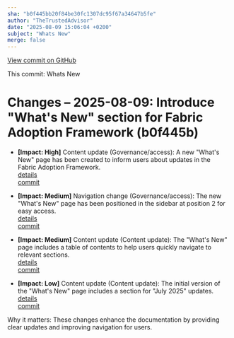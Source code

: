 ```yaml
---
sha: "b0f445bb20f84be30fc1307dc95f67a34647b5fe"
author: "TheTrustedAdvisor"
date: "2025-08-09 15:06:04 +0200"
subject: "Whats New"
merge: false
---
```


[View commit on GitHub](https://github.com/TheTrustedAdvisor/FabricAdoptionFramework/commit/b0f445bb20f84be30fc1307dc95f67a34647b5fe)

This commit: Whats New

# Changes – 2025-08-09: Introduce "What's New" section for Fabric Adoption Framework (b0f445b)

- **[Impact: High]** Content update (Governance/access): A new "What's New" page has been created to inform users about updates in the Fabric Adoption Framework.  
   [details](/docs/about/changes/2025-08-09-whats-new)  
   [commit](https://github.com/TheTrustedAdvisor/FabricAdoptionFramework/commit/b0f445bb20f84be30fc1307dc95f67a34647b5fe)  

- **[Impact: Medium]** Navigation change (Governance/access): The new "What's New" page has been positioned in the sidebar at position 2 for easy access.  
   [details](/docs/about/changes/2025-08-09-whats-new)  
   [commit](https://github.com/TheTrustedAdvisor/FabricAdoptionFramework/commit/b0f445bb20f84be30fc1307dc95f67a34647b5fe)  

- **[Impact: Medium]** Content update (Content update): The "What's New" page includes a table of contents to help users quickly navigate to relevant sections.  
   [details](/docs/about/changes/2025-08-09-whats-new)  
   [commit](https://github.com/TheTrustedAdvisor/FabricAdoptionFramework/commit/b0f445bb20f84be30fc1307dc95f67a34647b5fe)  

- **[Impact: Low]** Content update (Content update): The initial version of the "What's New" page includes a section for "July 2025" updates.  
   [details](/docs/about/changes/2025-08-09-whats-new)  
   [commit](https://github.com/TheTrustedAdvisor/FabricAdoptionFramework/commit/b0f445bb20f84be30fc1307dc95f67a34647b5fe)  

Why it matters: These changes enhance the documentation by providing clear updates and improving navigation for users.
